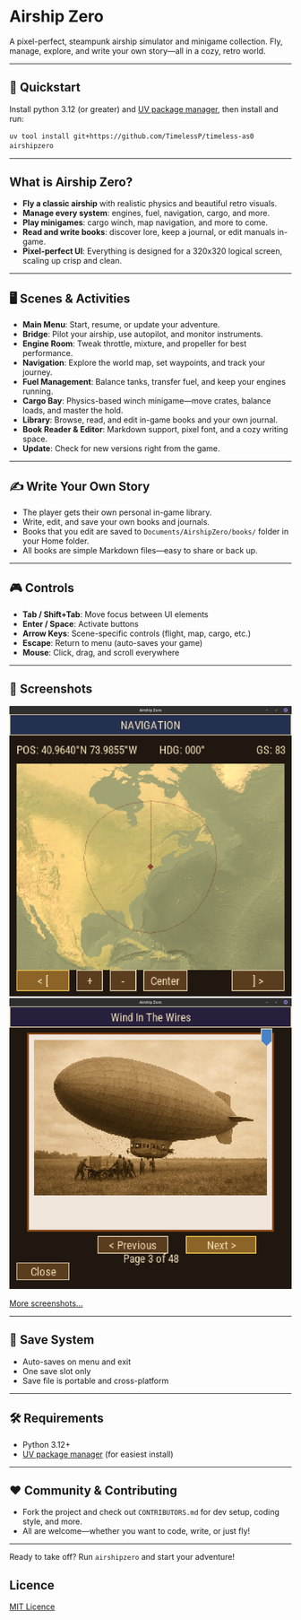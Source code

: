# Airship Zero

A pixel-perfect, steampunk airship simulator and minigame collection. Fly, manage, explore, and write your own story—all in a cozy, retro world.

---

## 🚀 Quickstart

Install python 3.12 (or greater) and [UV package manager](https://astral.sh/uv/), then install and run:

```bash
uv tool install git+https://github.com/TimelessP/timeless-as0
airshipzero
```

---

## What is Airship Zero?

- **Fly a classic airship** with realistic physics and beautiful retro visuals.
- **Manage every system**: engines, fuel, navigation, cargo, and more.
- **Play minigames**: cargo winch, map navigation, and more to come.
- **Read and write books**: discover lore, keep a journal, or edit manuals in-game.
- **Pixel-perfect UI**: Everything is designed for a 320x320 logical screen, scaling up crisp and clean.

---

## 🖥️ Scenes & Activities

- **Main Menu**: Start, resume, or update your adventure.
- **Bridge**: Pilot your airship, use autopilot, and monitor instruments.
- **Engine Room**: Tweak throttle, mixture, and propeller for best performance.
- **Navigation**: Explore the world map, set waypoints, and track your journey.
- **Fuel Management**: Balance tanks, transfer fuel, and keep your engines running.
- **Cargo Bay**: Physics-based winch minigame—move crates, balance loads, and master the hold.
- **Library**: Browse, read, and edit in-game books and your own journal.
- **Book Reader & Editor**: Markdown support, pixel font, and a cozy writing space.
- **Update**: Check for new versions right from the game.

---

## ✍️ Write Your Own Story

- The player gets their own personal in-game library.
- Write, edit, and save your own books and journals.
- Books that you edit are saved to `Documents/AirshipZero/books/` folder in your Home folder.
- All books are simple Markdown files—easy to share or back up.

---

## 🎮 Controls

- **Tab / Shift+Tab**: Move focus between UI elements
- **Enter / Space**: Activate buttons
- **Arrow Keys**: Scene-specific controls (flight, map, cargo, etc.)
- **Escape**: Return to menu (auto-saves your game)
- **Mouse**: Click, drag, and scroll everywhere

---

## 📸 Screenshots

![Navigation](assets/screenshots/Screenshot%20from%202025-08-24%2019-18-21.png)
![Book reader](assets/screenshots/Screenshot%20from%202025-08-24%2019-21-23.png)

[More screenshots...](assets/screenshots/)

---

## 💾 Save System

- Auto-saves on menu and exit
- One save slot only
- Save file is portable and cross-platform

---

## 🛠️ Requirements

- Python 3.12+
- [UV package manager](https://astral.sh/uv/) (for easiest install)

---

## ❤️ Community & Contributing

- Fork the project and check out `CONTRIBUTORS.md` for dev setup, coding style, and more.
- All are welcome—whether you want to code, write, or just fly!

---

Ready to take off? Run `airshipzero` and start your adventure!

## Licence

[MIT Licence](LICENSE)
